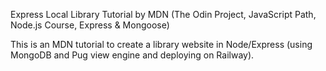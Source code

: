 Express Local Library Tutorial by MDN (The Odin Project, JavaScript Path, Node.js Course, Express & Mongoose)

This is an MDN tutorial to create a library website in Node/Express (using MongoDB and Pug view engine and deploying on Railway).